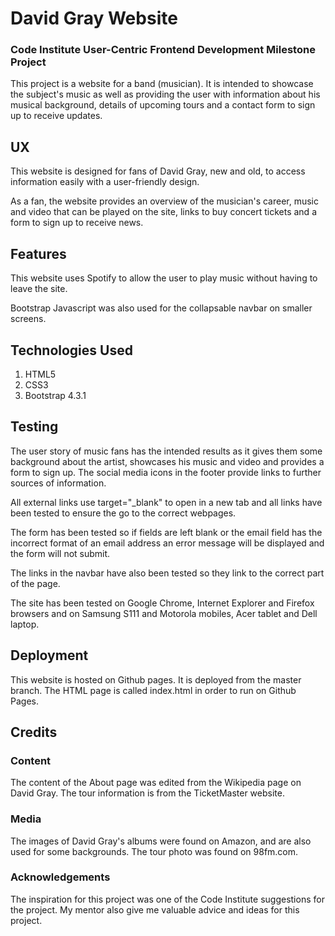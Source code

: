 # David Gray Website
### Code Institute User-Centric Frontend Development Milestone Project

This project is a website for a band (musician).  It is intended to showcase the subject's music as well as providing the user with information about his musical background, details of upcoming tours and a contact form to sign up to receive updates.

## UX

This website is designed for fans of David Gray, new and old, to access information easily with a user-friendly design.

As a fan, the website provides an overview of the musician's career, music and video that can be played on the site, links to buy concert tickets and a form to sign up to receive news.

## Features

This website uses Spotify to allow the user to play music without having to leave the site.

Bootstrap Javascript was also used for the collapsable navbar on smaller screens.

## Technologies Used

1. HTML5
2. CSS3
3. Bootstrap 4.3.1

## Testing

The user story of music fans has the intended results as it gives them some background about the artist, showcases his music and video and provides a form to sign up. The social media icons in the footer provide links to further sources of information.

All external links use target="_blank" to open in a new tab and all links have been tested to ensure the go to the correct webpages.

The form has been tested so if fields are left blank or the email field has the incorrect format of an email address an error message will be displayed  and the form will not submit.

The links in the navbar have also been tested so they link to the correct part of the page.

The site has been tested on Google Chrome, Internet Explorer and Firefox browsers and on Samsung S111 and Motorola mobiles, Acer tablet and Dell laptop.

## Deployment

This website is hosted on Github pages. It is deployed from the master branch. The HTML page is called index.html in order to run on Github Pages.

## Credits

### Content
The content of the About page was edited from the Wikipedia page on David Gray. The tour information is from the TicketMaster website.

### Media
The images of David Gray's albums were found on Amazon, and are also used for some backgrounds.
The tour photo was found on 98fm.com.

### Acknowledgements
The inspiration for this project was one of  the Code Institute suggestions for the project.
My mentor also give me valuable advice and ideas for this project.


